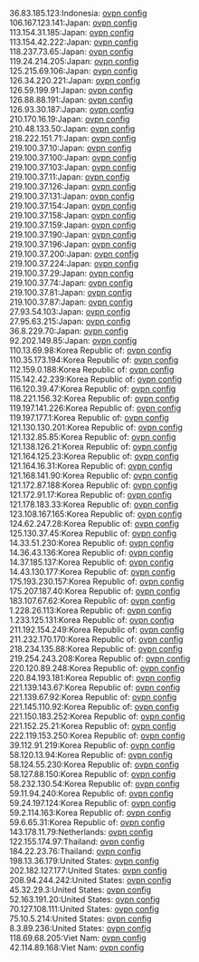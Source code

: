 36.83.185.123:Indonesia: [ovpn config](vpn/36_83_185_123.ovpn)  
106.167.123.141:Japan: [ovpn config](vpn/106_167_123_141.ovpn)  
113.154.31.185:Japan: [ovpn config](vpn/113_154_31_185.ovpn)  
113.154.42.222:Japan: [ovpn config](vpn/113_154_42_222.ovpn)  
118.237.73.65:Japan: [ovpn config](vpn/118_237_73_65.ovpn)  
119.24.214.205:Japan: [ovpn config](vpn/119_24_214_205.ovpn)  
125.215.69.106:Japan: [ovpn config](vpn/125_215_69_106.ovpn)  
126.34.220.221:Japan: [ovpn config](vpn/126_34_220_221.ovpn)  
126.59.199.91:Japan: [ovpn config](vpn/126_59_199_91.ovpn)  
126.88.88.191:Japan: [ovpn config](vpn/126_88_88_191.ovpn)  
126.93.30.187:Japan: [ovpn config](vpn/126_93_30_187.ovpn)  
210.170.16.19:Japan: [ovpn config](vpn/210_170_16_19.ovpn)  
210.48.133.50:Japan: [ovpn config](vpn/210_48_133_50.ovpn)  
218.222.151.71:Japan: [ovpn config](vpn/218_222_151_71.ovpn)  
219.100.37.10:Japan: [ovpn config](vpn/219_100_37_10.ovpn)  
219.100.37.100:Japan: [ovpn config](vpn/219_100_37_100.ovpn)  
219.100.37.103:Japan: [ovpn config](vpn/219_100_37_103.ovpn)  
219.100.37.11:Japan: [ovpn config](vpn/219_100_37_11.ovpn)  
219.100.37.126:Japan: [ovpn config](vpn/219_100_37_126.ovpn)  
219.100.37.131:Japan: [ovpn config](vpn/219_100_37_131.ovpn)  
219.100.37.154:Japan: [ovpn config](vpn/219_100_37_154.ovpn)  
219.100.37.158:Japan: [ovpn config](vpn/219_100_37_158.ovpn)  
219.100.37.159:Japan: [ovpn config](vpn/219_100_37_159.ovpn)  
219.100.37.190:Japan: [ovpn config](vpn/219_100_37_190.ovpn)  
219.100.37.196:Japan: [ovpn config](vpn/219_100_37_196.ovpn)  
219.100.37.200:Japan: [ovpn config](vpn/219_100_37_200.ovpn)  
219.100.37.224:Japan: [ovpn config](vpn/219_100_37_224.ovpn)  
219.100.37.29:Japan: [ovpn config](vpn/219_100_37_29.ovpn)  
219.100.37.74:Japan: [ovpn config](vpn/219_100_37_74.ovpn)  
219.100.37.81:Japan: [ovpn config](vpn/219_100_37_81.ovpn)  
219.100.37.87:Japan: [ovpn config](vpn/219_100_37_87.ovpn)  
27.93.54.103:Japan: [ovpn config](vpn/27_93_54_103.ovpn)  
27.95.63.215:Japan: [ovpn config](vpn/27_95_63_215.ovpn)  
36.8.229.70:Japan: [ovpn config](vpn/36_8_229_70.ovpn)  
92.202.149.85:Japan: [ovpn config](vpn/92_202_149_85.ovpn)  
110.13.69.98:Korea Republic of: [ovpn config](vpn/110_13_69_98.ovpn)  
110.35.173.194:Korea Republic of: [ovpn config](vpn/110_35_173_194.ovpn)  
112.159.0.188:Korea Republic of: [ovpn config](vpn/112_159_0_188.ovpn)  
115.142.42.239:Korea Republic of: [ovpn config](vpn/115_142_42_239.ovpn)  
116.120.39.47:Korea Republic of: [ovpn config](vpn/116_120_39_47.ovpn)  
118.221.156.32:Korea Republic of: [ovpn config](vpn/118_221_156_32.ovpn)  
119.197.141.226:Korea Republic of: [ovpn config](vpn/119_197_141_226.ovpn)  
119.197.177.1:Korea Republic of: [ovpn config](vpn/119_197_177_1.ovpn)  
121.130.130.201:Korea Republic of: [ovpn config](vpn/121_130_130_201.ovpn)  
121.132.85.85:Korea Republic of: [ovpn config](vpn/121_132_85_85.ovpn)  
121.138.126.21:Korea Republic of: [ovpn config](vpn/121_138_126_21.ovpn)  
121.164.125.23:Korea Republic of: [ovpn config](vpn/121_164_125_23.ovpn)  
121.164.16.31:Korea Republic of: [ovpn config](vpn/121_164_16_31.ovpn)  
121.168.141.90:Korea Republic of: [ovpn config](vpn/121_168_141_90.ovpn)  
121.172.87.188:Korea Republic of: [ovpn config](vpn/121_172_87_188.ovpn)  
121.172.91.17:Korea Republic of: [ovpn config](vpn/121_172_91_17.ovpn)  
121.178.183.33:Korea Republic of: [ovpn config](vpn/121_178_183_33.ovpn)  
123.108.167.165:Korea Republic of: [ovpn config](vpn/123_108_167_165.ovpn)  
124.62.247.28:Korea Republic of: [ovpn config](vpn/124_62_247_28.ovpn)  
125.130.37.45:Korea Republic of: [ovpn config](vpn/125_130_37_45.ovpn)  
14.33.51.230:Korea Republic of: [ovpn config](vpn/14_33_51_230.ovpn)  
14.36.43.136:Korea Republic of: [ovpn config](vpn/14_36_43_136.ovpn)  
14.37.185.137:Korea Republic of: [ovpn config](vpn/14_37_185_137.ovpn)  
14.43.130.177:Korea Republic of: [ovpn config](vpn/14_43_130_177.ovpn)  
175.193.230.157:Korea Republic of: [ovpn config](vpn/175_193_230_157.ovpn)  
175.207.187.40:Korea Republic of: [ovpn config](vpn/175_207_187_40.ovpn)  
183.107.67.62:Korea Republic of: [ovpn config](vpn/183_107_67_62.ovpn)  
1.228.26.113:Korea Republic of: [ovpn config](vpn/1_228_26_113.ovpn)  
1.233.125.131:Korea Republic of: [ovpn config](vpn/1_233_125_131.ovpn)  
211.192.154.249:Korea Republic of: [ovpn config](vpn/211_192_154_249.ovpn)  
211.232.170.170:Korea Republic of: [ovpn config](vpn/211_232_170_170.ovpn)  
218.234.135.88:Korea Republic of: [ovpn config](vpn/218_234_135_88.ovpn)  
219.254.243.208:Korea Republic of: [ovpn config](vpn/219_254_243_208.ovpn)  
220.120.89.248:Korea Republic of: [ovpn config](vpn/220_120_89_248.ovpn)  
220.84.193.181:Korea Republic of: [ovpn config](vpn/220_84_193_181.ovpn)  
221.139.143.67:Korea Republic of: [ovpn config](vpn/221_139_143_67.ovpn)  
221.139.67.92:Korea Republic of: [ovpn config](vpn/221_139_67_92.ovpn)  
221.145.110.92:Korea Republic of: [ovpn config](vpn/221_145_110_92.ovpn)  
221.150.183.252:Korea Republic of: [ovpn config](vpn/221_150_183_252.ovpn)  
221.152.25.21:Korea Republic of: [ovpn config](vpn/221_152_25_21.ovpn)  
222.119.153.250:Korea Republic of: [ovpn config](vpn/222_119_153_250.ovpn)  
39.112.91.219:Korea Republic of: [ovpn config](vpn/39_112_91_219.ovpn)  
58.120.13.94:Korea Republic of: [ovpn config](vpn/58_120_13_94.ovpn)  
58.124.55.230:Korea Republic of: [ovpn config](vpn/58_124_55_230.ovpn)  
58.127.88.150:Korea Republic of: [ovpn config](vpn/58_127_88_150.ovpn)  
58.232.130.54:Korea Republic of: [ovpn config](vpn/58_232_130_54.ovpn)  
59.11.94.240:Korea Republic of: [ovpn config](vpn/59_11_94_240.ovpn)  
59.24.197.124:Korea Republic of: [ovpn config](vpn/59_24_197_124.ovpn)  
59.2.114.163:Korea Republic of: [ovpn config](vpn/59_2_114_163.ovpn)  
59.6.65.31:Korea Republic of: [ovpn config](vpn/59_6_65_31.ovpn)  
143.178.11.79:Netherlands: [ovpn config](vpn/143_178_11_79.ovpn)  
122.155.174.97:Thailand: [ovpn config](vpn/122_155_174_97.ovpn)  
184.22.23.76:Thailand: [ovpn config](vpn/184_22_23_76.ovpn)  
198.13.36.179:United States: [ovpn config](vpn/198_13_36_179.ovpn)  
202.182.127.177:United States: [ovpn config](vpn/202_182_127_177.ovpn)  
208.94.244.242:United States: [ovpn config](vpn/208_94_244_242.ovpn)  
45.32.29.3:United States: [ovpn config](vpn/45_32_29_3.ovpn)  
52.163.191.20:United States: [ovpn config](vpn/52_163_191_20.ovpn)  
70.127.108.111:United States: [ovpn config](vpn/70_127_108_111.ovpn)  
75.10.5.214:United States: [ovpn config](vpn/75_10_5_214.ovpn)  
8.3.89.236:United States: [ovpn config](vpn/8_3_89_236.ovpn)  
118.69.68.205:Viet Nam: [ovpn config](vpn/118_69_68_205.ovpn)  
42.114.89.168:Viet Nam: [ovpn config](vpn/42_114_89_168.ovpn)  
